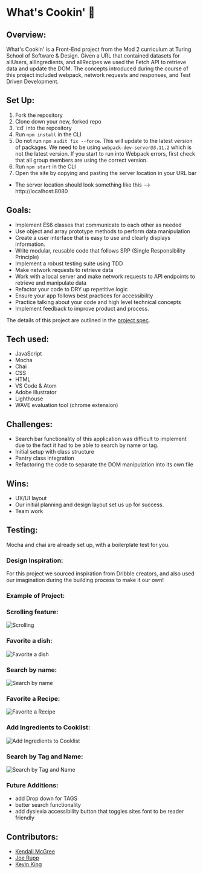 # What's Cookin' 🍳

## Overview:

What's Cookin' is a Front-End project from the Mod 2 curriculum at Turing School of Software & Design. Given a URL that contained datasets for allUsers, allIngredients, and allRecipes we used the Fetch API to retrieve data and update the DOM. The concepts introduced during the course of this project included webpack, network requests and responses, and Test Driven Development.

## Set Up:
1. Fork the repository
2. Clone down your new, forked repo
3. 'cd' into the repository
4. Run `npm install` in the CLI
5. Do not run `npm audit fix --force`. This will update to the latest version of packages. We need to be using `webpack-dev-server@3.11.2` which is not the latest version. If you start to run into Webpack errors, first check that all group members are using the correct version.
6. Run `npm start` in the CLI
7. Open the site by copying and pasting the server location in your URL bar
  - The server location should look something like this --> http://localhost:8080

## Goals:

- Implement ES6 classes that communicate to each other as needed
- Use object and array prototype methods to perform data manipulation
- Create a user interface that is easy to use and clearly displays information.
- Write modular, reusable code that follows SRP (Single Responsibility Principle)
- Implement a robust testing suite using TDD
- Make network requests to retrieve data
- Work with a local server and make network requests to API endpoints to retrieve and manipulate data
- Refactor your code to DRY up repetitive logic
- Ensure your app follows best practices for accessibility
- Practice talking about your code and high level technical concepts
- Implement feedback to improve product and process.


The details of this project are outlined in the <a href="https://frontend.turing.edu/projects/What%27sCookin-PartOne.html" target="\__blank">project spec</a>.

## Tech used:
- JavaScript
- Mocha
- Chai
- CSS
- HTML
- VS Code & Atom
- Adobe illustrator
- Lighthouse
- WAVE evaluation tool (chrome extension)

## Challenges:
- Search bar functionality of this application was difficult to implement due to the fact it had to be able to search by name or tag.
- Initial setup with class structure
- Pantry class integration
- Refactoring the code to separate the DOM manipulation into its own file  

## Wins:
- UX/UI layout
- Our initial planning and design layout set us up for success.
- Team work

## Testing:
Mocha and chai are already set up, with a boilerplate test for you.

### Design Inspiration:
For this project we sourced inspiration from Dribble creators, and also used our imagination during the building process to make it our own!

### Example of Project:
### Scrolling feature:
![Scrolling](https://media2.giphy.com/media/U2Cd38gV8vtMMJy6RG/giphy.gif)
### Favorite a dish:
![Favorite a dish](https://media2.giphy.com/media/b0Tto5Zxl8mjSDU7R4/giphy.gif)
### Search by name:
![Search by name](https://media0.giphy.com/media/EL6ueNVE7rktRRUCcm/giphy.gif)

### Favorite a Recipe:
![Favorite a Recipe](https://media.giphy.com/media/fi09jYMSMgnxqzWREX/giphy.gif)

### Add Ingredients to Cooklist:
![Add Ingredients to Cooklist](https://media.giphy.com/media/I1QEllV151OoXtxXyZ/giphy.gif)

### Search by Tag and Name:
![Search by Tag and Name](https://media.giphy.com/media/XMOltET6Zff6Xk7Kb0/giphy.gif)

### Future Additions:
- add Drop down for TAGS
- better search functionality
- add dyslexia accessibility button that toggles sites font to be reader friendly 

## Contributors:
- [Kendall McGree](https://github.com/kendallm360)
- [Joe Rupp](https://github.com/JoeRupp)
- [Kevin King](https://github.com/King13k)
